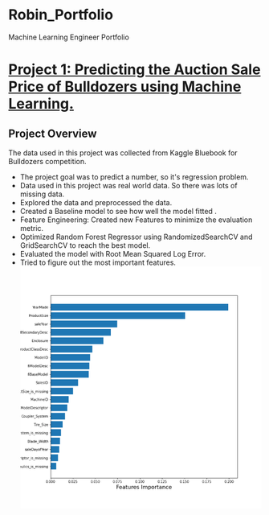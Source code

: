 # Robin_Portfolio
Machine Learning Engineer Portfolio



# [Project 1: Predicting the Auction Sale Price of Bulldozers using Machine Learning.](https://github.com/Robin-das-raam/Machine-Learning-Algorithm/tree/main/Kaggle_Projects)
## Project Overview
The data used in this project was collected from  Kaggle Bluebook for Bulldozers competition.

* The project goal was to predict a number, so it's regression problem.
* Data used in this project was real world data. So there was lots of missing data.
* Explored the data and preprocessed the data.
* Created a Baseline model to see how well the model fitted .
* Feature Engineering: Created new Features to minimize the evaluation metric.
* Optimized Random Forest Regressor using RandomizedSearchCV and GridSearchCV to reach the best model.
* Evaluated the model with Root Mean Squared Log Error. 
* Tried to figure out the most important features.  
![Important_Features](https://github.com/Robin-das-raam/Machine-Learning-Algorithm/blob/main/Kaggle_Projects/Impotance%20Feat.png)

